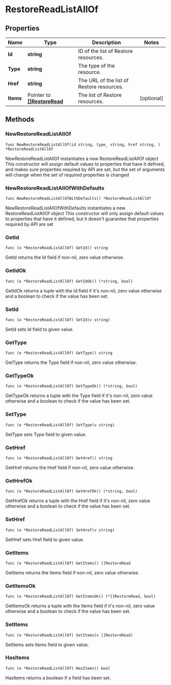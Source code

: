 # RestoreReadListAllOf

## Properties

|Name | Type | Description | Notes|
|------------ | ------------- | ------------- | -------------|
|**Id** | **string** | ID of the list of Restore resources. | |
|**Type** | **string** | The type of the resource. | |
|**Href** | **string** | The URL of the list of Restore resources. | |
|**Items** | Pointer to [**[]RestoreRead**](RestoreRead.md) | The list of Restore resources. | [optional] |

## Methods

### NewRestoreReadListAllOf

`func NewRestoreReadListAllOf(id string, type_ string, href string, ) *RestoreReadListAllOf`

NewRestoreReadListAllOf instantiates a new RestoreReadListAllOf object
This constructor will assign default values to properties that have it defined,
and makes sure properties required by API are set, but the set of arguments
will change when the set of required properties is changed

### NewRestoreReadListAllOfWithDefaults

`func NewRestoreReadListAllOfWithDefaults() *RestoreReadListAllOf`

NewRestoreReadListAllOfWithDefaults instantiates a new RestoreReadListAllOf object
This constructor will only assign default values to properties that have it defined,
but it doesn't guarantee that properties required by API are set

### GetId

`func (o *RestoreReadListAllOf) GetId() string`

GetId returns the Id field if non-nil, zero value otherwise.

### GetIdOk

`func (o *RestoreReadListAllOf) GetIdOk() (*string, bool)`

GetIdOk returns a tuple with the Id field if it's non-nil, zero value otherwise
and a boolean to check if the value has been set.

### SetId

`func (o *RestoreReadListAllOf) SetId(v string)`

SetId sets Id field to given value.


### GetType

`func (o *RestoreReadListAllOf) GetType() string`

GetType returns the Type field if non-nil, zero value otherwise.

### GetTypeOk

`func (o *RestoreReadListAllOf) GetTypeOk() (*string, bool)`

GetTypeOk returns a tuple with the Type field if it's non-nil, zero value otherwise
and a boolean to check if the value has been set.

### SetType

`func (o *RestoreReadListAllOf) SetType(v string)`

SetType sets Type field to given value.


### GetHref

`func (o *RestoreReadListAllOf) GetHref() string`

GetHref returns the Href field if non-nil, zero value otherwise.

### GetHrefOk

`func (o *RestoreReadListAllOf) GetHrefOk() (*string, bool)`

GetHrefOk returns a tuple with the Href field if it's non-nil, zero value otherwise
and a boolean to check if the value has been set.

### SetHref

`func (o *RestoreReadListAllOf) SetHref(v string)`

SetHref sets Href field to given value.


### GetItems

`func (o *RestoreReadListAllOf) GetItems() []RestoreRead`

GetItems returns the Items field if non-nil, zero value otherwise.

### GetItemsOk

`func (o *RestoreReadListAllOf) GetItemsOk() (*[]RestoreRead, bool)`

GetItemsOk returns a tuple with the Items field if it's non-nil, zero value otherwise
and a boolean to check if the value has been set.

### SetItems

`func (o *RestoreReadListAllOf) SetItems(v []RestoreRead)`

SetItems sets Items field to given value.

### HasItems

`func (o *RestoreReadListAllOf) HasItems() bool`

HasItems returns a boolean if a field has been set.


